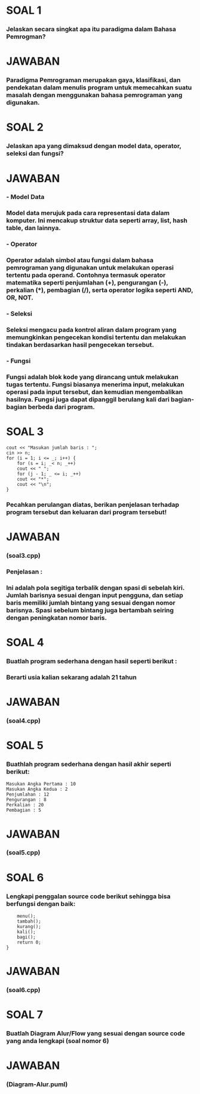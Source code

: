 # **SOAL 1**
### Jelaskan secara singkat apa itu paradigma dalam Bahasa Pemrogman?
# **JAWABAN**
### Paradigma Pemrograman merupakan gaya, klasifikasi, dan pendekatan dalam menulis program untuk memecahkan suatu masalah dengan menggunakan bahasa pemrograman yang digunakan.
# **SOAL 2**
### Jelaskan apa yang dimaksud dengan model data, operator, seleksi dan fungsi?
# **JAWABAN**
### - Model Data
### Model data merujuk pada cara representasi data dalam komputer. Ini mencakup struktur data seperti array, list, hash table, dan lainnya.
### - Operator
### Operator adalah simbol atau fungsi dalam bahasa pemrograman yang digunakan untuk melakukan operasi tertentu pada operand. Contohnya termasuk operator matematika seperti penjumlahan (+), pengurangan (-), perkalian (*), pembagian (/), serta operator logika seperti AND, OR, NOT.
### - Seleksi
### Seleksi mengacu pada kontrol aliran dalam program yang memungkinkan pengecekan kondisi tertentu dan melakukan tindakan berdasarkan hasil pengecekan tersebut.
### - Fungsi
### Fungsi adalah blok kode yang dirancang untuk melakukan tugas tertentu. Fungsi biasanya menerima input, melakukan operasi pada input tersebut, dan kemudian mengembalikan hasilnya. Fungsi juga dapat dipanggil berulang kali dari bagian-bagian berbeda dari program.
# **SOAL 3**
```int n, _, i, _;
cout << "Masukan jumlah baris : ";
cin >> n;
for (i = 1; i <= _; i++) {
    for (s = i; _< n; _++)
    cout << " ";
    for (j - 1; _ <= i; _++)
    cout << "*";
    cout << "\n";
}
```
### Pecahkan perulangan diatas, berikan penjelasan terhadap program tersebut dan keluaran dari program tersebut!
# **JAWABAN**
### (soal3.cpp)
### Penjelasan : 
### Ini adalah pola segitiga terbalik dengan spasi di sebelah kiri. Jumlah barisnya sesuai dengan input pengguna, dan setiap baris memiliki jumlah bintang yang sesuai dengan nomor barisnya. Spasi sebelum bintang juga bertambah seiring dengan peningkatan nomor baris.
# **SOAL 4**
### Buatlah program sederhana dengan hasil seperti berikut :
### Berarti usia kalian sekarang adalah 21 tahun
# **JAWABAN**
### (soal4.cpp)
# **SOAL 5**
### Buathlah program sederhana dengan hasil akhir seperti berikut:
```
Masukan Angka Pertama : 10
Masukan Angka Kedua : 2
Penjumlahan : 12
Pengurangan : 8
Perkalian : 20
Pembagian : 5
```
# **JAWABAN**
### (soal5.cpp)
# **SOAL 6**
### Lengkapi penggalan source code berikut sehingga bisa berfungsi dengan baik:
```int main(){
	menu();
	tambah();
	kurang();
	kali();
	bagi();
	return 0;
}
```
# **JAWABAN**
### (soal6.cpp)
# **SOAL 7**
### Buatlah Diagram Alur/Flow yang sesuai dengan source code yang anda lengkapi (soal nomor 6)
# **JAWABAN**
### (Diagram-Alur.puml)
